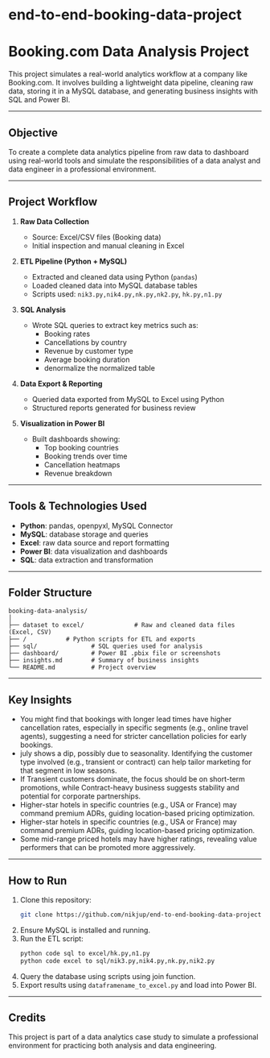 # end-to-end-booking-data-project
# Booking.com Data Analysis Project

This project simulates a real-world analytics workflow at a company like Booking.com. It involves building a lightweight data pipeline, cleaning raw data, storing it in a MySQL database, and generating business insights with SQL and Power BI.

---

## Objective

To create a complete data analytics pipeline from raw data to dashboard using real-world tools and simulate the responsibilities of a data analyst and data engineer in a professional environment.

---

## Project Workflow

1. **Raw Data Collection**  
   - Source: Excel/CSV files (Booking data)
   - Initial inspection and manual cleaning in Excel

2. **ETL Pipeline (Python + MySQL)**  
   - Extracted and cleaned data using Python (`pandas`)
   - Loaded cleaned data into MySQL database tables
   - Scripts used: `nik3.py,nik4.py,nk.py,nk2.py`, `hk.py,n1.py`

3. **SQL Analysis**  
   - Wrote SQL queries to extract key metrics such as:
     - Booking rates
     - Cancellations by country
     - Revenue by customer type
     - Average booking duration
     - denormalize the normalized table

4. **Data Export & Reporting**  
   - Queried data exported from MySQL to Excel using Python
   - Structured reports generated for business review

5. **Visualization in Power BI**  
   - Built dashboards showing:
     - Top booking countries
     - Booking trends over time
     - Cancellation heatmaps
     - Revenue breakdown

---

## Tools & Technologies Used

- **Python**: pandas, openpyxl, MySQL Connector
- **MySQL**: database storage and queries
- **Excel**: raw data source and report formatting
- **Power BI**: data visualization and dashboards
- **SQL**: data extraction and transformation

---

## Folder Structure

```
booking-data-analysis/
│
├── dataset to excel/              # Raw and cleaned data files (Excel, CSV)
├── /           # Python scripts for ETL and exports
├── sql/               # SQL queries used for analysis
├── dashboard/         # Power BI .pbix file or screenshots
├── insights.md        # Summary of business insights
└── README.md          # Project overview
```

---

## Key Insights
- You might find that bookings with longer lead times have higher cancellation rates, especially in specific segments (e.g., online travel agents), suggesting a need for stricter cancellation policies for early bookings.
- july shows a dip, possibly due to seasonality. Identifying the customer type involved (e.g., transient or contract) can help tailor marketing for that segment in low seasons.
- If Transient customers dominate, the focus should be on short-term promotions, while Contract-heavy business suggests stability and potential for corporate partnerships.
- Higher-star hotels in specific countries (e.g., USA or France) may command premium ADRs, guiding location-based pricing optimization.
-  Higher-star hotels in specific countries (e.g., USA or France) may command premium ADRs, guiding location-based pricing optimization.
-  Some mid-range priced hotels may have higher ratings, revealing value performers that can be promoted more aggressively.

---

## How to Run

1. Clone this repository:
   ```bash
   git clone https://github.com/nikjup/end-to-end-booking-data-project.git
   ```
2. Ensure MySQL is installed and running.
3. Run the ETL script:
   ```bash
   python code sql to excel/hk.py,n1.py
   python code excel to sql/nik3.py,nik4.py,nk.py,nik2.py
   ```
4. Query the database using scripts using join function.
5. Export results using `dataframename_to_excel.py` and load into Power BI.

---

## Credits

This project is part of a data analytics case study to simulate a professional environment for practicing both analysis and data engineering.

